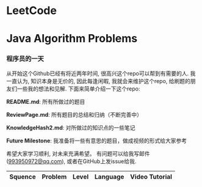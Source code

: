 # LeetCode
# Java Algorithm Problems

### 程序员的一天

从开始这个Github已经有将近两年时间, 很高兴这个repo可以帮到有需要的人. 我一直认为, 知识本身是无价的, 因此每逢闲暇, 我就会来维护这个repo, 给刷题的朋友们一些我的想法和见解. 下面来简单介绍一下这个repo:

**README.md**: 所有所做过的题目

**ReviewPage.md**: 所有题目的总结和归纳（不断完善中）

**KnowledgeHash2.md**: 对所做过的知识点的一些笔记

**Future Milestone**: 我准备将一些有意思的题目，做成视频的形式给大家参考


希望大家学习顺利, 对未来充满希望。
有问题可以给我写邮件(993950972@qq.com), 或者在GitHub上发issue给我.


| Squence | Problem       | Level  | Language  | Video Tutorial|
|:-------:|:--------------|:------:|:---------:|:-------------:|
